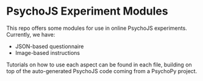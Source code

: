 # PsychoJS Experiment Modules

This repo offers some modules for use in online PsychoJS experiments. Currently, we have:
 - JSON-based questionnaire
 - Image-based instructions

Tutorials on how to use each aspect can be found in each file, building on top
of the auto-generated PsychoJS code coming from a PsychoPy project.
